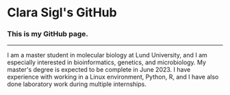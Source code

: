 # Clara Sigl's GitHub
### This is my GitHub page.

***

I am a master student in molecular biology at Lund University, and I am especially interested in bioinformatics, genetics, and microbiology. My master's degree is expected to be complete in June 2023. I have experience with working in a Linux environment, Python, R, and I have also done laboratory work during multiple internships. 
